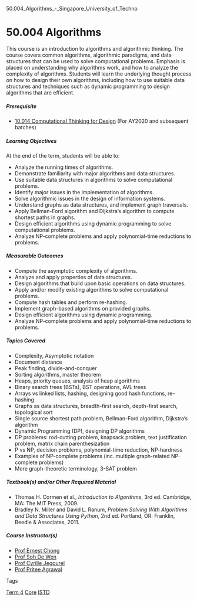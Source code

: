 50.004_Algorithms_-_Singapore_University_of_Techno



50.004 Algorithms
=================

This course is an introduction to algorithms and algorithmic thinking. The course covers common algorithms, algorithmic paradigms, and data structures that can be used to solve computational problems. Emphasis is placed on understanding why algorithms work, and how to analyze the complexity of algorithms. Students will learn the underlying thought process on how to design their own algorithms, including how to use suitable data structures and techniques such as dynamic programming to design algorithms that are efficient.

##### **Prerequisite**

* [10.014 Computational Thinking for Design](/course/10-014-computational-thinking-for-design/) (For AY2020 and subsequent batches)

##### **Learning Objectives**

At the end of the term, students will be able to:

* Analyze the running times of algorithms.
* Demonstrate familiarity with major algorithms and data structures.
* Use suitable data structures in algorithms to solve computational problems.
* Identify major issues in the implementation of algorithms.
* Solve algorithmic issues in the design of information systems.
* Understand graphs as data structures, and implement graph traversals.
* Apply Bellman-Ford algorithm and Dijkstra’s algorithm to compute shortest paths in graphs.
* Design efficient algorithms using dynamic programming to solve computational problems.
* Analyze NP-complete problems and apply polynomial-time reductions to problems.

##### **Measurable Outcomes**

* Compute the asymptotic complexity of algorithms.
* Analyze and apply properties of data structures.
* Design algorithms that build upon basic operations on data structures.
* Apply and/or modify existing algorithms to solve computational problems.
* Compute hash tables and perform re-hashing.
* Implement graph-based algorithms on provided graphs.
* Design efficient algorithms using dynamic programming.
* Analyze NP-complete problems and apply polynomial-time reductions to problems.

##### **Topics Covered**

* Complexity, Asymptotic notation
* Document distance
* Peak finding, divide-and-conquer
* Sorting algorithms, master theorem
* Heaps, priority queues, analysis of heap algorithms
* Binary search trees (BSTs), BST operations, AVL trees
* Arrays vs linked lists, hashing, designing good hash functions, re-hashing
* Graphs as data structures, breadth-first search, depth-first search, topological sort
* Single source shortest path problem, Bellman-Ford algorithm, Dijkstra’s algorithm
* Dynamic Programming (DP), designing DP algorithms
* DP problems: rod-cutting problem, knapsack problem, text justification problem, matrix chain parenthesization
* P vs NP, decision problems, polynomial-time reduction, NP-hardness
* Examples of NP-complete problems (inc. multiple graph-related NP-complete problems)
* More graph-theoretic terminology, 3-SAT problem

##### **Textbook(s) and/or Other Required Material**

* Thomas H. Cormen et al., *Introduction to Algorithms*, 3rd ed. Cambridge, MA: The MIT Press, 2009.
* Bradley N. Miller and David L. Ranum, *Problem Solving With Algorithms and Data Structures Using Python*, 2nd ed. Portland, OR: Franklin, Beedle & Associates, 2011.

##### **Course Instructor(s)**

* [Prof Ernest Chong](/profile/ernest-chong/)
* [Prof Soh De Wen](/profile/soh-de-wen/)
* [Prof Cyrille Jegourel](/profile/cyrille-jegourel/)
* [Prof Pritee Agrawal](/profile/pritee-agrawal/)

Tags

[Term 4](/education/undergraduate/courses/?course-term=857)
[Core](/education/undergraduate/courses/?course-type=852)
[ISTD](/education/undergraduate/courses/?pillar-cluster=11)

